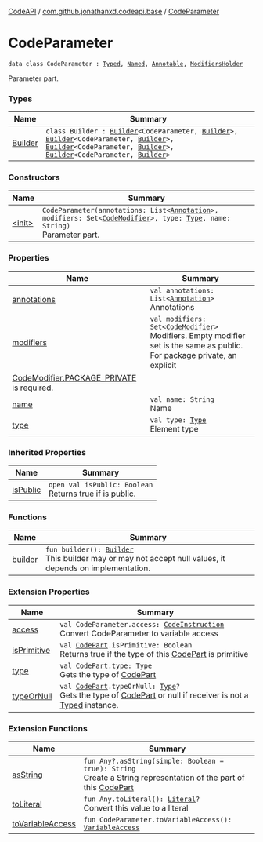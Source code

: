 [CodeAPI](../../index.md) / [com.github.jonathanxd.codeapi.base](../index.md) / [CodeParameter](.)

# CodeParameter

`data class CodeParameter : `[`Typed`](../-typed/index.md)`, `[`Named`](../-named/index.md)`, `[`Annotable`](../-annotable/index.md)`, `[`ModifiersHolder`](../-modifiers-holder/index.md)

Parameter part.

### Types

| Name | Summary |
|---|---|
| [Builder](-builder/index.md) | `class Builder : `[`Builder`](../-named/-builder/index.md)`<CodeParameter, `[`Builder`](-builder/index.md)`>, `[`Builder`](../-typed/-builder/index.md)`<CodeParameter, `[`Builder`](-builder/index.md)`>, `[`Builder`](../-annotable/-builder/index.md)`<CodeParameter, `[`Builder`](-builder/index.md)`>, `[`Builder`](../-modifiers-holder/-builder/index.md)`<CodeParameter, `[`Builder`](-builder/index.md)`>` |

### Constructors

| Name | Summary |
|---|---|
| [&lt;init&gt;](-init-.md) | `CodeParameter(annotations: List<`[`Annotation`](../-annotation/index.md)`>, modifiers: Set<`[`CodeModifier`](../-code-modifier/index.md)`>, type: `[`Type`](http://docs.oracle.com/javase/6/docs/api/java/lang/reflect/Type.html)`, name: String)`<br>Parameter part. |

### Properties

| Name | Summary |
|---|---|
| [annotations](annotations.md) | `val annotations: List<`[`Annotation`](../-annotation/index.md)`>`<br>Annotations |
| [modifiers](modifiers.md) | `val modifiers: Set<`[`CodeModifier`](../-code-modifier/index.md)`>`<br>Modifiers. Empty modifier set is the same as public. For package private, an explicit
[CodeModifier.PACKAGE_PRIVATE](../-code-modifier/-p-a-c-k-a-g-e_-p-r-i-v-a-t-e.md) is required. |
| [name](name.md) | `val name: String`<br>Name |
| [type](type.md) | `val type: `[`Type`](http://docs.oracle.com/javase/6/docs/api/java/lang/reflect/Type.html)<br>Element type |

### Inherited Properties

| Name | Summary |
|---|---|
| [isPublic](../-modifiers-holder/is-public.md) | `open val isPublic: Boolean`<br>Returns true if is public. |

### Functions

| Name | Summary |
|---|---|
| [builder](builder.md) | `fun builder(): `[`Builder`](-builder/index.md)<br>This builder may or may not accept null values, it depends on implementation. |

### Extension Properties

| Name | Summary |
|---|---|
| [access](../../com.github.jonathanxd.codeapi.util.conversion/access.md) | `val CodeParameter.access: `[`CodeInstruction`](../../com.github.jonathanxd.codeapi/-code-instruction.md)<br>Convert CodeParameter to variable access |
| [isPrimitive](../../com.github.jonathanxd.codeapi.util/is-primitive.md) | `val `[`CodePart`](../../com.github.jonathanxd.codeapi/-code-part/index.md)`.isPrimitive: Boolean`<br>Returns true if the type of this [CodePart](../../com.github.jonathanxd.codeapi/-code-part/index.md) is primitive |
| [type](../../com.github.jonathanxd.codeapi.util/type.md) | `val `[`CodePart`](../../com.github.jonathanxd.codeapi/-code-part/index.md)`.type: `[`Type`](http://docs.oracle.com/javase/6/docs/api/java/lang/reflect/Type.html)<br>Gets the type of [CodePart](../../com.github.jonathanxd.codeapi/-code-part/index.md) |
| [typeOrNull](../../com.github.jonathanxd.codeapi.util/type-or-null.md) | `val `[`CodePart`](../../com.github.jonathanxd.codeapi/-code-part/index.md)`.typeOrNull: `[`Type`](http://docs.oracle.com/javase/6/docs/api/java/lang/reflect/Type.html)`?`<br>Gets the type of [CodePart](../../com.github.jonathanxd.codeapi/-code-part/index.md) or null if receiver is not a [Typed](../-typed/index.md) instance. |

### Extension Functions

| Name | Summary |
|---|---|
| [asString](../../com.github.jonathanxd.codeapi.util/kotlin.-any/as-string.md) | `fun Any?.asString(simple: Boolean = true): String`<br>Create a String representation of the part of this [CodePart](../../com.github.jonathanxd.codeapi/-code-part/index.md) |
| [toLiteral](../../com.github.jonathanxd.codeapi.util.conversion/kotlin.-any/to-literal.md) | `fun Any.toLiteral(): `[`Literal`](../../com.github.jonathanxd.codeapi.literal/-literal/index.md)`?`<br>Convert this value to a literal |
| [toVariableAccess](../../com.github.jonathanxd.codeapi.util.conversion/to-variable-access.md) | `fun CodeParameter.toVariableAccess(): `[`VariableAccess`](../-variable-access/index.md) |
